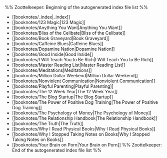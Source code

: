 %% Zoottelkeeper: Beginning of the autogenerated index file list  %%
-  [[booknotes/_index|_index]]
-  [[booknotes/123 Magic|123 Magic]]
-  [[booknotes/Anything You Want|Anything You Want]]
-  [[booknotes/Bliss of the Celibate|Bliss of the Celibate]]
-  [[booknotes/Book Graveyard|Book Graveyard]]
-  [[booknotes/Caffeine Blues|Caffeine Blues]]
-  [[booknotes/Dopamine Nation|Dopamine Nation]]
-  [[booknotes/Good Inside|Good Inside]]
-  [[booknotes/I Will Teach You to Be Rich|I Will Teach You to Be Rich]]
-  [[booknotes/Master Reading List|Master Reading List]]
-  [[booknotes/Meditations|Meditations]]
-  [[booknotes/Million Dollar Weekend|Million Dollar Weekend]]
-  [[booknotes/Nonviolent Communication|Nonviolent Communication]]
-  [[booknotes/Playful Parenting|Playful Parenting]]
-  [[booknotes/The 12 Week Year|The 12 Week Year]]
-  [[booknotes/The Blog Startup|The Blog Startup]]
-  [[booknotes/The Power of Positive Dog Training|The Power of Positive Dog Training]]
-  [[booknotes/The Psychology of Money|The Psychology of Money]]
-  [[booknotes/The Relationship Handbook|The Relationship Handbook]]
-  [[booknotes/The Truth|The Truth]]
-  [[booknotes/Why I Read Physical Books|Why I Read Physical Books]]
-  [[booknotes/Why I Stopped Taking Notes on Books|Why I Stopped Taking Notes on Books]]
-  [[booknotes/Your Brain on Porn|Your Brain on Porn]]
%% Zoottelkeeper: End of the autogenerated index file list  %%
